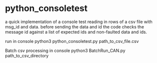# python_consoletest
a quick implementation of a console test reading in rows of a csv file with msg_id and data. before sending the data and id the code checks the message id against a list of expected ids and non-faulted data and ids.

run in console
python3 python_consoletest.py path_to_csv_file.csv

Batch csv processing in console
python3 BatchRun_CAN.py path_to_csv_directory
